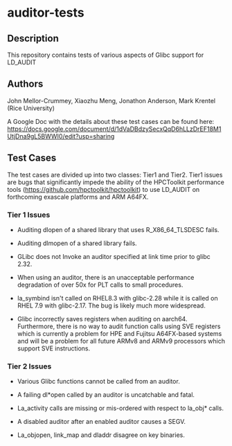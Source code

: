 # auditor-tests

## Description 

This repository contains tests of various aspects of Glibc support for LD_AUDIT

## Authors

 John Mellor-Crummey, Xiaozhu Meng, Jonathon Anderson, Mark Krentel
 (Rice University)

 A Google Doc with the details about these test cases can be found here:
 https://docs.google.com/document/d/1dVaDBdzySecxQqD6hLLzDrEF18M1UtjDna9gL5BWWI0/edit?usp=sharing

## Test Cases

The test cases are divided up into two classes: Tier1 and Tier2. Tier1 issues are bugs that
significantly impede the ability of the HPCToolkit performance tools 
(https://github.com/hpctoolkit/hpctoolkit) to use LD_AUDIT on forthcoming exascale platforms 
and ARM A64FX.

### Tier 1 Issues

- Auditing dlopen of a shared library that uses R_X86_64_TLSDESC fails.

- Auditing dlmopen of a shared library fails.  

- GLibc does not Invoke an auditor specified at link time prior to
  glibc 2.32.

- When using an auditor, there is an unacceptable performance degradation
  of over 50x for PLT calls to small procedures.

- la_symbind isn't called on RHEL8.3 with glibc-2.28 while it is called on 
  RHEL 7.9 with glibc-2.17. The bug is likely much more widespread.

- Glibc incorrectly saves registers when auditing on aarch64. 
  Furthermore, there is no way to audit function calls using SVE registers which is currently a problem for 
  HPE and Fujitsu A64FX-based systems and will be a problem for all future ARMv8 and ARMv9 processors which support SVE instructions.

### Tier 2 Issues

- Various Glibc functions cannot be called from an auditor.

- A failing dl*open called by an auditor is uncatchable and fatal.

- La_activity calls are missing or mis-ordered with respect to la_obj* calls.

- A disabled auditor after an enabled auditor causes a SEGV.

- La_objopen, link_map and dladdr disagree on key binaries.
